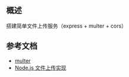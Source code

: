 ## 概述
  搭建简单文件上传服务（express + multer + cors）
## 参考文档
  - [multer](https://github.com/expressjs/multer)
  - [Node.js 文件上传实现](https://zhuanlan.zhihu.com/p/266957206)